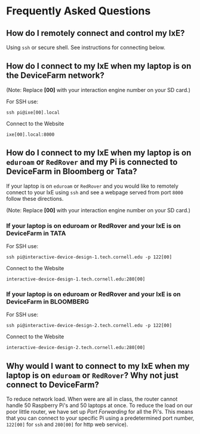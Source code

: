 # Frequently Asked Questions

## How do I remotely connect and control my IxE?

Using `ssh` or secure shell. See instructions for connecting below.

## How do I connect to my IxE when my laptop is on the DeviceFarm network?

(Note: Replace **[00]** with your interaction engine number on your SD card.)

For SSH use:
```
ssh pi@ixe[00].local
```

Connect to the Website
```
ixe[00].local:8000
```

## How do I connect to my IxE when my laptop is on `eduroam` or `RedRover` and my Pi is connected to DeviceFarm in Bloomberg or Tata?

If your laptop is on `eduroam` or `RedRover` and you would like to remotely connect to your IxE using `ssh` and see a webpage served from port `8000` follow these directions.

(Note: Replace **[00]** with your interaction engine number on your SD card.)

### If your laptop is on eduroam or RedRover and your IxE is on DeviceFarm in **TATA**
For SSH use:
```
ssh pi@interactive-device-design-1.tech.cornell.edu -p 122[00]  
```

Connect to the Website
```
interactive-device-design-1.tech.cornell.edu:280[00]
```

### If your laptop is on eduroam or RedRover and your IxE is on DeviceFarm in **BLOOMBERG**
For SSH use:

```
ssh pi@interactive-device-design-2.tech.cornell.edu -p 122[00]  
```

Connect to the Website

```
interactive-device-design-2.tech.cornell.edu:280[00]
```

## Why would I want to connect to my IxE when my laptop is on `eduroam` or `RedRover`? Why not just connect to DeviceFarm?

To reduce network load. When were are all in class, the router cannot handle 50 Raspberry Pi's and 50 laptops at once. To reduce the load on our poor little router, we have set up *Port Forwarding* for all the Pi's. This means that you can connect to your specific Pi using a predetermined port number, `122[00]` for `ssh` and `280[00]` for http web service). 

